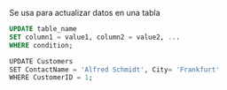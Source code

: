 Se usa para actualizar datos en una tabla

```sql
UPDATE table_name
SET column1 = value1, column2 = value2, ...
WHERE condition;
```

```sql
UPDATE Customers  
SET ContactName = 'Alfred Schmidt', City= 'Frankfurt'  
WHERE CustomerID = 1;
```
